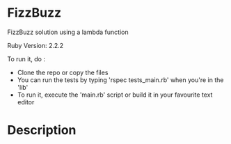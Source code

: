 FizzBuzz
========

FizzBuzz solution using a lambda function

Ruby Version: 2.2.2

To run it, do :
- Clone the repo or copy the files
- You can run the tests by typing 'rspec tests_main.rb' when you're in the 'lib'
- To run it, execute the 'main.rb' script or build it in your favourite text editor


Description
===========
